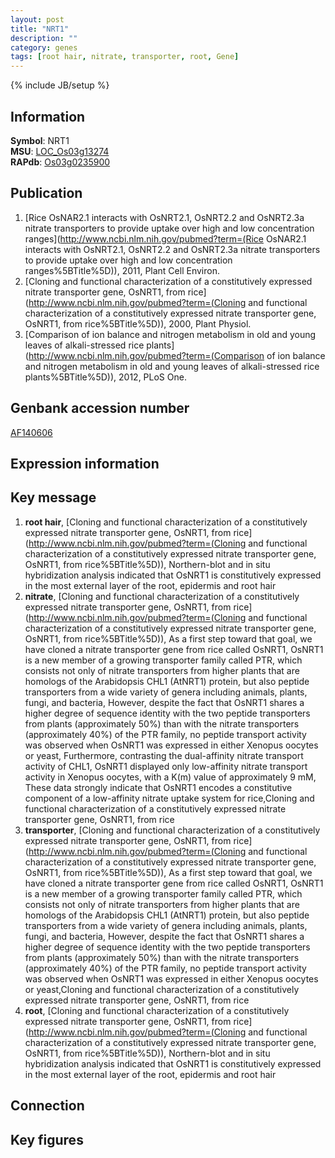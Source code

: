 ```yaml
---
layout: post
title: "NRT1"
description: ""
category: genes
tags: [root hair, nitrate, transporter, root, Gene]
---
```

{% include JB/setup %}

## Information
__Symbol__: NRT1  
__MSU__: [LOC_Os03g13274](http://rice.plantbiology.msu.edu/cgi-bin/ORF_infopage.cgi?orf=LOC_Os03g13274)  
__RAPdb__: [Os03g0235900](http://rapdb.dna.affrc.go.jp/viewer/gbrowse_details/irgsp1?name=Os03g0235900)  

## Publication
1. [Rice OsNAR2.1 interacts with OsNRT2.1, OsNRT2.2 and OsNRT2.3a nitrate transporters to provide uptake over high and low concentration ranges](http://www.ncbi.nlm.nih.gov/pubmed?term=(Rice OsNAR2.1 interacts with OsNRT2.1, OsNRT2.2 and OsNRT2.3a nitrate transporters to provide uptake over high and low concentration ranges%5BTitle%5D)), 2011, Plant Cell Environ.
2. [Cloning and functional characterization of a constitutively expressed nitrate transporter gene, OsNRT1, from rice](http://www.ncbi.nlm.nih.gov/pubmed?term=(Cloning and functional characterization of a constitutively expressed nitrate transporter gene, OsNRT1, from rice%5BTitle%5D)), 2000, Plant Physiol.
3. [Comparison of ion balance and nitrogen metabolism in old and young leaves of alkali-stressed rice plants](http://www.ncbi.nlm.nih.gov/pubmed?term=(Comparison of ion balance and nitrogen metabolism in old and young leaves of alkali-stressed rice plants%5BTitle%5D)), 2012, PLoS One.

## Genbank accession number
[AF140606](http://www.ncbi.nlm.nih.gov/nuccore/AF140606)

## Expression information

## Key message
1. __root hair__, [Cloning and functional characterization of a constitutively expressed nitrate transporter gene, OsNRT1, from rice](http://www.ncbi.nlm.nih.gov/pubmed?term=(Cloning and functional characterization of a constitutively expressed nitrate transporter gene, OsNRT1, from rice%5BTitle%5D)),  Northern-blot and in situ hybridization analysis indicated that OsNRT1 is constitutively expressed in the most external layer of the root, epidermis and root hair
2. __nitrate__, [Cloning and functional characterization of a constitutively expressed nitrate transporter gene, OsNRT1, from rice](http://www.ncbi.nlm.nih.gov/pubmed?term=(Cloning and functional characterization of a constitutively expressed nitrate transporter gene, OsNRT1, from rice%5BTitle%5D)),  As a first step toward that goal, we have cloned a nitrate transporter gene from rice called OsNRT1, OsNRT1 is a new member of a growing transporter family called PTR, which consists not only of nitrate transporters from higher plants that are homologs of the Arabidopsis CHL1 (AtNRT1) protein, but also peptide transporters from a wide variety of genera including animals, plants, fungi, and bacteria, However, despite the fact that OsNRT1 shares a higher degree of sequence identity with the two peptide transporters from plants (approximately 50%) than with the nitrate transporters (approximately 40%) of the PTR family, no peptide transport activity was observed when OsNRT1 was expressed in either Xenopus oocytes or yeast, Furthermore, contrasting the dual-affinity nitrate transport activity of CHL1, OsNRT1 displayed only low-affinity nitrate transport activity in Xenopus oocytes, with a K(m) value of approximately 9 mM, These data strongly indicate that OsNRT1 encodes a constitutive component of a low-affinity nitrate uptake system for rice,Cloning and functional characterization of a constitutively expressed nitrate transporter gene, OsNRT1, from rice
3. __transporter__, [Cloning and functional characterization of a constitutively expressed nitrate transporter gene, OsNRT1, from rice](http://www.ncbi.nlm.nih.gov/pubmed?term=(Cloning and functional characterization of a constitutively expressed nitrate transporter gene, OsNRT1, from rice%5BTitle%5D)),  As a first step toward that goal, we have cloned a nitrate transporter gene from rice called OsNRT1, OsNRT1 is a new member of a growing transporter family called PTR, which consists not only of nitrate transporters from higher plants that are homologs of the Arabidopsis CHL1 (AtNRT1) protein, but also peptide transporters from a wide variety of genera including animals, plants, fungi, and bacteria, However, despite the fact that OsNRT1 shares a higher degree of sequence identity with the two peptide transporters from plants (approximately 50%) than with the nitrate transporters (approximately 40%) of the PTR family, no peptide transport activity was observed when OsNRT1 was expressed in either Xenopus oocytes or yeast,Cloning and functional characterization of a constitutively expressed nitrate transporter gene, OsNRT1, from rice
4. __root__, [Cloning and functional characterization of a constitutively expressed nitrate transporter gene, OsNRT1, from rice](http://www.ncbi.nlm.nih.gov/pubmed?term=(Cloning and functional characterization of a constitutively expressed nitrate transporter gene, OsNRT1, from rice%5BTitle%5D)),  Northern-blot and in situ hybridization analysis indicated that OsNRT1 is constitutively expressed in the most external layer of the root, epidermis and root hair

## Connection

## Key figures


